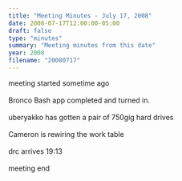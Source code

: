 ```yaml
---
title: "Meeting Minutes - July 17, 2008"
date: 2008-07-17T12:00:00-05:00
draft: false
type: "minutes"
summary: "Meeting minutes from this date"
year: 2008
filename: "20080717"
---
```


meeting started sometime ago<br />
<br />
Bronco Bash app completed and turned in.<br />
<br />
uberyakko has gotten a pair of 750gig hard drives<br />
<br />
Cameron is rewiring the work table<br />
<br />
drc arrives 19:13<br />
<br />
meeting end
